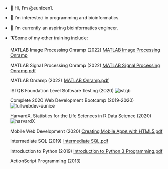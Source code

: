- 👋 Hi, I’m @eunicen1.
- 👀 I’m interested in programming and bioinformatics. 
- 🌱 I’m currently an aspiring bioinformatics engineer. 
- 🏋️Some of my other training include: 
     
     MATLAB Image Processing Onramp (2022)
     [MATLAB Image Processing Onramp](https://github.com/eunicen1/eunicen1/blob/main/certificate.pdf)
     
     MATLAB Signal Processing Onramp (2022)
     [MATLAB Signal Processing Onramp.pdf](https://github.com/eunicen1/eunicen1/blob/main/certificate2.pdf)
     
     MATLAB Onramp (2022)
     [MATLAB Onramp.pdf](https://github.com/eunicen1/eunicen1/blob/main/certificate1.pdf)
     
     ISTQB Foundation Level Software Testing (2020)
     ![istqb](https://user-images.githubusercontent.com/42991373/116961474-a7623080-ac60-11eb-9d02-43a291ecdb72.PNG)     
      
     Complete 2020 Web Development Bootcamp (2019-2020)
     ![fullwebdev-eunice](https://user-images.githubusercontent.com/42991373/116961279-286cf800-ac60-11eb-868a-bfa69b34b3c9.jpg)
      
     HarvardX, Statistics for the Life Sciences in R Data Science (2020)
     ![harvardX](https://user-images.githubusercontent.com/42991373/118385893-517e7880-b5d0-11eb-86cf-266d6c093396.PNG)

     Mobile Web Development (2020)
     [Creating Mobile Apps with HTML5.pdf](https://github.com/eunicen1/eunicen1/files/6488715/Creating.Mobile.Apps.with.HTML5.pdf)

     Intermediate SQL (2019)
     [Intermediate SQL.pdf](https://github.com/eunicen1/eunicen1/files/6488716/Intermediate.SQL.pdf)
      
     Introduction to Python (2019)
     [Introduction to Python 3 Programming.pdf](https://github.com/eunicen1/eunicen1/files/6488717/Introduction.to.Python.3.Programming.pdf)
      
     ActionScript Programming (2013)
      




